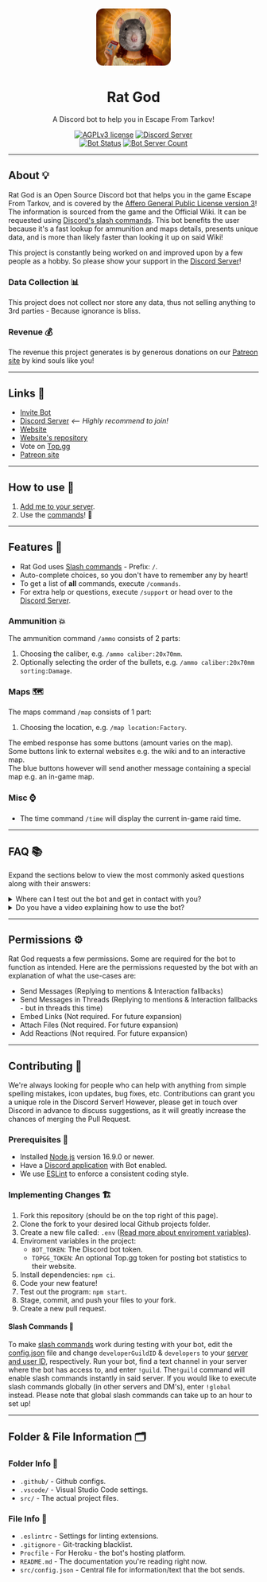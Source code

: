 <h1 align="center"><img src="./src/assets/RG.png" alt="Rat God" width="150" title="Rat God" /></h1>

<h1 align="center">Rat God</h1>

<p align="center">
	A Discord bot to help you in Escape From Tarkov!
</p>
<p align="center">
	<a href="LICENSE"><img src="https://badgen.net/badge/License/AGPLv3/blue" alt="AGPLv3 license" title="AGPLv3 license" /></a>
	<a href="https://discord.com/invite/kg7VfRQ9Xw"><img src="https://badgen.net/discord/online-members/kg7VfRQ9Xw?icon=discord&label" alt="Discord Server" title="Join our Discord community!" /></a>
	<br />
	<a href="https://top.gg/bot/864572952275714059"><img src="https://top.gg/api/widget/status/864572952275714059.svg" alt="Bot Status" title="Bot Status" /></a>
	<a href="https://top.gg/bot/864572952275714059"><img src="https://top.gg/api/widget/servers/864572952275714059.svg" alt="Bot Server Count" title="Bot Server Count" /></a>
</p>

- - -

## About 💡

Rat God is an Open Source Discord bot that helps you in the game Escape From Tarkov, and is covered by the [Affero General Public License version 3](LICENSE)! The information is sourced from the game and the Official Wiki. It can be requested using [Discord's slash commands](https://support.discord.com/hc/en-us/articles/1500000368501-Slash-Commands-FAQ). This bot benefits the user because it's a fast lookup for ammunition and maps details, presents unique data, and is more than likely faster than looking it up on said Wiki!

This project is constantly being worked on and improved upon by a few people as a hobby. So please show your support in the [Discord Server](https://discord.com/invite/kg7VfRQ9Xw)!

### Data Collection 📊

This project does not collect nor store any data, thus not selling anything to 3rd parties - Because ignorance is bliss.

### Revenue 💰

The revenue this project generates is by generous donations on our [Patreon site](https://www.patreon.com/Froggi22) by kind souls like you!

- - -

## Links 🔗

- [Invite Bot](https://discord.com/api/oauth2/authorize?client_id=864572952275714059&permissions=274877958208&scope=bot%20applications.commands)
- [Discord Server](https://discord.com/invite/kg7VfRQ9Xw) *<-- Highly recommend to join!*
- [Website](https://rat-god-website.herokuapp.com)
- [Website's repository](https://github.com/Froggi22/Rat-God-Website)
- Vote on [Top.gg](https://top.gg/bot/864572952275714059/vote)
- [Patreon site](https://www.patreon.com/Froggi22)

- - -

## How to use 🌟

1. [Add me to your server](https://discord.com/api/oauth2/authorize?client_id=864572952275714059&permissions=274877958208&scope=bot%20applications.commands).
2. Use the [commands](#features)! 🎉

- - -

## Features 🧰

- Rat God uses [Slash commands](https://support.discord.com/hc/en-us/articles/1500000368501-Slash-Commands-FAQ) - Prefix: `/`.
- Auto-complete choices, so you don't have to remember any by heart!
- To get a list of **all** commands, execute `/commands`.
- For extra help or questions, execute `/support` or head over to the [Discord Server](https://discord.com/invite/kg7VfRQ9Xw).

### Ammunition 💥

The ammunition command `/ammo` consists of 2 parts:

1. Choosing the caliber, e.g. `/ammo caliber:20x70mm`.
2. Optionally selecting the order of the bullets, e.g. `/ammo caliber:20x70mm sorting:Damage`.

### Maps 🗺️

The maps command `/map` consists of 1 part:

1. Choosing the location, e.g. `/map location:Factory`.

The embed response has some buttons (amount varies on the map).\
Some buttons link to external websites e.g. the wiki and to an interactive map.\
The blue buttons however will send another message containing a special map e.g. an in-game map.

### Misc ⌚

- The time command `/time` will display the current in-game raid time.

- - -

## FAQ 📚

Expand the sections below to view the most commonly asked questions along with their answers:

<details>
	<summary>Where can I test out the bot and get in contact with you?</summary>
	Our <a href="https://discord.com/invite/kg7VfRQ9Xw" target="_blank">Discord Server</a> is just for this! Join now!
</details>

<details>
	<summary>Do you have a video explaining how to use the bot?</summary>
	<div class="faq-answer">
		Yes we do! The video is <a href="https://youtu.be/xQwQqnkmScg" target="_blank">on youtube</a> - <i>Yes many cringe</i>
	</div>
</details>

- - -

## Permissions ⚙️

Rat God requests a few permissions. Some are required for the bot to function as intended. Here are the permissions requested by the bot with an explanation of what the use-cases are:
- Send Messages (Replying to mentions & Interaction fallbacks)
- Send Messages in Threads (Replying to mentions & Interaction fallbacks - but in threads this time)
- Embed Links (Not required. For future expansion)
- Attach Files (Not required. For future expansion)
- Add Reactions (Not required. For future expansion)

- - -

## Contributing 🔨

We're always looking for people who can help with anything from simple spelling mistakes, icon updates, bug fixes, etc. Contributions can grant you a unique role in the Discord Server! However, please get in touch over Discord in advance to discuss suggestions, as it will greatly increase the chances of merging the Pull Request.

### Prerequisites 📩

- Installed [Node.js](https://nodejs.org) version 16.9.0 or newer.
- Have a [Discord application](https://discord.com/developers/applications) with Bot enabled.
- We use [ESLint](https://eslint.org) to enforce a consistent coding style.

### Implementing Changes 🏗️

1. Fork this repository (should be on the top right of this page).
2. Clone the fork to your desired local Github projects folder.
3. Create a new file called: `.env` ([Read more about enviroment variables](https://nodejs.dev/learn/how-to-read-environment-variables-from-nodejs)).
4. Enviroment variables in the project:
	- `BOT_TOKEN`: The Discord bot token.
	- `TOPGG_TOKEN`: An optional Top.gg token for posting bot statistics to their website.
5. Install dependencies: `npm ci`.
6. Code your new feature!
7. Test out the program: `npm start`.
8. Stage, commit, and push your files to your fork.
9. Create a new pull request.

#### Slash Commands 🧪

To make [slash commands](https://support.discord.com/hc/en-us/articles/1500000368501-Slash-Commands-FAQ) work during testing with your bot, edit the [config.json](config.json) file and change `developerGuildID` & `developers` to your [server and user ID](https://support.discord.com/hc/en-us/articles/206346498-Where-can-I-find-my-User-Server-Message-ID-), respectively. Run your bot, find a text channel in your server where the bot has access to, and enter `!guild`. The`!guild` command will enable slash commands instantly in said server. If you would like to execute slash commands globally (in other servers and DM's), enter `!global` instead. Please note that global slash commands can take up to an hour to set up!

- - -

## Folder & File Information 🗂️

### Folder Info 📂

- `.github/` - Github configs.
- `.vscode/` - Visual Studio Code settings.
- `src/` - The actual project files.

### File Info 📄

- `.eslintrc` - Settings for linting extensions.
- `.gitignore` - Git-tracking blacklist.
- `Procfile` - For Heroku - the bot's hosting platform.
- `README.md` - The documentation you're reading right now.
- `src/config.json` - Central file for information/text that the bot sends.
